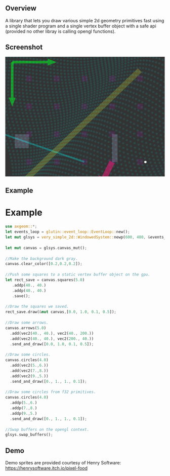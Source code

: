 ## Overview

A library that lets you draw various simple 2d geometry primitives fast using a single
shader program and a single vertex buffer object with a safe api (provided no other libray
is calling opengl functions).

## Screenshot

<img src="./assets/screenshot.gif" alt="screenshot">


## Example

# Example

```rust
use axgeom::*;
let events_loop = glutin::event_loop::EventLoop::new();
let mut glsys = very_simple_2d::WindowedSystem::newp(600, 480, &events_loop,"test window");

let mut canvas = glsys.canvas_mut();

//Make the background dark gray.
canvas.clear_color([0.2,0.2,0.2]);

//Push some squares to a static vertex buffer object on the gpu.
let rect_save = canvas.squares(5.0)
   .addp(40., 40.)
   .addp(40., 40.)
   .save();

//Draw the squares we saved.
rect_save.draw(&mut canvas,[0.0, 1.0, 0.1, 0.5]);

//Draw some arrows.
canvas.arrows(5.0)
  .add(vec2(40., 40.), vec2(40., 200.))
  .add(vec2(40., 40.), vec2(200., 40.))
  .send_and_draw([0.0, 1.0, 0.1, 0.5]);

//Draw some circles.
canvas.circles(4.0)
  .add(vec2(5.,6.))
  .add(vec2(7.,8.))
  .add(vec2(9.,5.))
  .send_and_draw([0., 1., 1., 0.1]);

//Draw some circles from f32 primitives.
canvas.circles(4.0)
  .addp(5.,6.)
  .addp(7.,8.)
  .addp(9.,5.)
  .send_and_draw([0., 1., 1., 0.1]);

//Swap buffers on the opengl context.
glsys.swap_buffers();
```


## Demo

Demo sprites are provided courtesy of Henry Software:
https://henrysoftware.itch.io/pixel-food